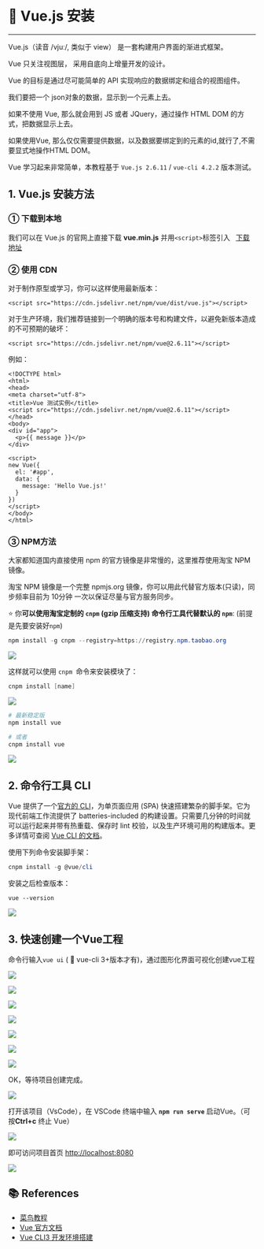 # 🌋 Vue.js 安装

---

Vue.js（读音 /vjuː/, 类似于 view） 是一套构建用户界面的渐进式框架。

Vue 只关注视图层， 采用自底向上增量开发的设计。

Vue 的目标是通过尽可能简单的 API 实现响应的数据绑定和组合的视图组件。

我们要把一个 json对象的数据，显示到一个元素上去。

如果不使用 Vue, 那么就会用到 JS 或者 JQuery，通过操作 HTML DOM 的方式，把数据显示上去。

如果使用Vue, 那么仅仅需要提供数据，以及数据要绑定到的元素的id,就行了,不需要显式地操作HTML DOM。

Vue 学习起来非常简单，本教程基于 `Vue.js 2.6.11` / `vue-cli 4.2.2` 版本测试。


## 1. Vue.js 安装方法
### ① 下载到本地
我们可以在 Vue.js 的官网上直接下载 **vue.min.js** 并用`<script>`标签引入   [下载地址](https://cn.vuejs.org/js/vue.min.js)

### ② 使用 CDN
对于制作原型或学习，你可以这样使用最新版本：
```vue
<script src="https://cdn.jsdelivr.net/npm/vue/dist/vue.js"></script>
```

对于生产环境，我们推荐链接到一个明确的版本号和构建文件，以避免新版本造成的不可预期的破坏：

```vue
<script src="https://cdn.jsdelivr.net/npm/vue@2.6.11"></script>
```

例如：

```vue
<!DOCTYPE html>
<html>
<head>
<meta charset="utf-8">
<title>Vue 测试实例</title>
<script src="https://cdn.jsdelivr.net/npm/vue@2.6.11"></script>
</head>
<body>
<div id="app">
  <p>{{ message }}</p>
</div>

<script>
new Vue({
  el: '#app',
  data: {
    message: 'Hello Vue.js!'
  }
})
</script>
</body>
</html>
```

### ③ NPM方法
大家都知道国内直接使用 npm 的官方镜像是非常慢的，这里推荐使用淘宝 NPM 镜像。

淘宝 NPM 镜像是一个完整 npmjs.org 镜像，你可以用此代替官方版本(只读)，同步频率目前为 10分钟 一次以保证尽量与官方服务同步。

⭐ 你**可以使用淘宝定制的 `cnpm` (gzip 压缩支持) 命令行工具代替默认的 `npm`**: (前提是先要安装好`npm`)

```powershell
npm install -g cnpm --registry=https://registry.npm.taobao.org
```

![](https://gitee.com/veal98/images/raw/master/img/20200725114024.png)

这样就可以使用 `cnpm `命令来安装模块了：

```powershell
cnpm install [name]
```

![](https://gitee.com/veal98/images/raw/master/img/20200725113059.png)

```powershell
# 最新稳定版
npm install vue

# 或者
cnpm install vue
```

![](https://gitee.com/veal98/images/raw/master/img/20200725114506.png)

## 2. 命令行工具 CLI

Vue 提供了一个[官方的 CLI](https://github.com/vuejs/vue-cli)，为单页面应用 (SPA) 快速搭建繁杂的脚手架。它为现代前端工作流提供了 batteries-included 的构建设置。只需要几分钟的时间就可以运行起来并带有热重载、保存时 lint 校验，以及生产环境可用的构建版本。更多详情可查阅 [Vue CLI 的文档](https://cli.vuejs.org/)。

使用下列命令安装脚手架：

```powershell
cnpm install -g @vue/cli
```

安装之后检查版本：

```
vue --version
```

![](https://gitee.com/veal98/images/raw/master/img/20200725114752.png)

## 3. 快速创建一个Vue工程

命令行输入`vue ui` ( 🚨 vue-cli 3+版本才有)，通过图形化界面可视化创建vue工程

![](https://gitee.com/veal98/images/raw/master/img/20200725113242.png)

![](https://gitee.com/veal98/images/raw/master/img/20200725113308.png)


![](https://gitee.com/veal98/images/raw/master/img/20200725115410.png)

![](https://gitee.com/veal98/images/raw/master/img/20200725113408.png)

![](https://gitee.com/veal98/images/raw/master/img/20200725113423.png)

![](https://gitee.com/veal98/images/raw/master/img/20200725113436.png)

![](https://gitee.com/veal98/images/raw/master/img/20200725113458.png)

OK，等待项目创建完成。

![](https://gitee.com/veal98/images/raw/master/img/20200725113519.png)

打开该项目（VsCode），在 VSCode 终端中输入 **`npm run serve`** 启动Vue。（可按**Ctrl+c** 终止 Vue）

![](https://gitee.com/veal98/images/raw/master/img/20200725113550.png)

即可访问项目首页 [http://localhost:8080](http://localhost:8080/)

![](https://gitee.com/veal98/images/raw/master/img/20200725113612.png)

## 📚 References

- [菜鸟教程](https://www.runoob.com/vue2)
- [Vue 官方文档](https://cn.vuejs.org/v2/guide)
- [Vue CLI3 开发环境搭建](https://segmentfault.com/a/1190000017927488)
